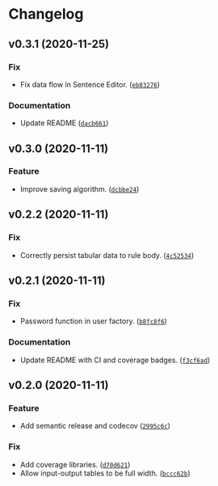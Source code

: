 # Changelog

<!--next-version-placeholder-->

## v0.3.1 (2020-11-25)
### Fix
* Fix data flow in Sentence Editor. ([`eb83276`](https://github.com/RyanFleck/Xalgo-System-Prototype/commit/eb832768ec37d696507d8800762698fc23d818af))

### Documentation
* Update README ([`dacb661`](https://github.com/RyanFleck/Xalgo-System-Prototype/commit/dacb661de3d3f6498ecf7f9151d679ed6681deb7))

## v0.3.0 (2020-11-11)
### Feature
* Improve saving algorithm. ([`dcbbe24`](https://github.com/RyanFleck/Xalgo-System-Prototype/commit/dcbbe24ea08bc17efea39dd16408fe37f9679298))

## v0.2.2 (2020-11-11)
### Fix
* Correctly persist tabular data to rule body. ([`4c52534`](https://github.com/RyanFleck/Xalgo-System-Prototype/commit/4c5253443e9ec230645b3434b0d12d5ecc805455))

## v0.2.1 (2020-11-11)
### Fix
* Password function in user factory. ([`b8fc8f6`](https://github.com/RyanFleck/Xalgo-System-Prototype/commit/b8fc8f6d513ad59ad33e0788d4dd5ce3f6abd484))

### Documentation
* Update README with CI and coverage badges. ([`f3cf6ad`](https://github.com/RyanFleck/Xalgo-System-Prototype/commit/f3cf6ad5e5b9cb08be9b9811fa932f98536f8758))

## v0.2.0 (2020-11-11)
### Feature
* Add semantic release and codecov ([`2995c6c`](https://github.com/RyanFleck/Xalgo-System-Prototype/commit/2995c6c791f22511ca56577e32f72b9f99a35ef5))

### Fix
* Add coverage libraries. ([`d70d621`](https://github.com/RyanFleck/Xalgo-System-Prototype/commit/d70d621b3ceb60d8b21fb04c3b462248e981b8cf))
* Allow input-output tables to be full width. ([`bccc62b`](https://github.com/RyanFleck/Xalgo-System-Prototype/commit/bccc62b1694c9bc14ceae7c3e3c1edaef3c9f63a))

